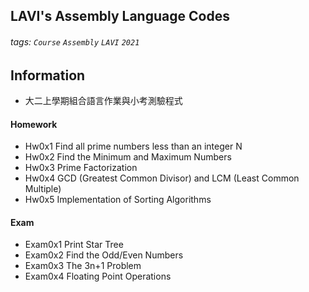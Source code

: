 ## LAVI's Assembly Language Codes
###### tags: `Course` `Assembly` `LAVI` `2021` 

## Information
- 大二上學期組合語言作業與小考測驗程式

#### Homework
- Hw0x1 Find all prime numbers less than an integer N
- Hw0x2 Find the Minimum and Maximum Numbers
- Hw0x3 Prime Factorization
- Hw0x4 GCD (Greatest Common Divisor) and LCM (Least Common Multiple)
- Hw0x5 Implementation of Sorting Algorithms

#### Exam
- Exam0x1 Print Star Tree
- Exam0x2 Find the Odd/Even Numbers
- Exam0x3 The 3n+1 Problem
- Exam0x4 Floating Point Operations
